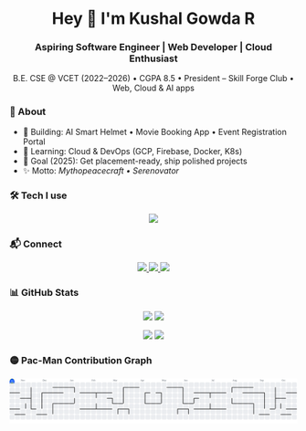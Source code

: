 <h1 align="center">Hey 👋 I'm Kushal Gowda R</h1>
<h3 align="center">Aspiring Software Engineer | Web Developer | Cloud Enthusiast</h3>

<p align="center">
  B.E. CSE @ VCET (2022–2026) • CGPA 8.5 • President – Skill Forge Club • Web, Cloud & AI apps
</p>

###

### 🧭 About
- 🔭 Building: AI Smart Helmet • Movie Booking App • Event Registration Portal
- 🌱 Learning: Cloud & DevOps (GCP, Firebase, Docker, K8s)
- 🎯 Goal (2025): Get placement-ready, ship polished projects
- ✨ Motto: *Mythopeacecraft • Serenovator*

###

### 🛠️ Tech I use
<div align="center">
  <img src="https://skillicons.dev/icons?i=java,python,cpp,html,css,react,firebase,mysql,gcp,aws,docker,kubernetes" height="60" />
</div>

###

### 📬 Connect
<p align="center">
  <a href="mailto:ckrgowda8055@gmail.com">
    <img src="https://img.shields.io/static/v1?message=Gmail&logo=gmail&label=&color=D14836&logoColor=white&style=for-the-badge" height="25" />
  </a>
  <a href="https://www.linkedin.com/in/kushal-gowda-r-aaba42268">
    <img src="https://img.shields.io/static/v1?message=LinkedIn&logo=linkedin&label=&color=0077B5&logoColor=white&style=for-the-badge" height="25" />
  </a>
  <a href="https://kushal-gowda2003.github.io/portfolio/">
    <img src="https://img.shields.io/static/v1?message=Portfolio&logo=vercel&label=&color=000000&logoColor=white&style=for-the-badge" height="25" />
  </a>
</p>

###

### 📊 GitHub Stats
<p align="center">
  <img src="https://streak-stats.demolab.com?user=kushal-gowda2003&theme=dracula&hide_border=false&border_radius=5" height="150" />
  <img src="https://github-profile-trophy.vercel.app/?username=kushal-gowda2003&theme=dracula&column=4&margin-w=8&margin-h=8&no-frame=false" height="150" />
</p>

<!-- Optional extra cards -->
<p align="center">
  <img src="https://github-readme-stats.vercel.app/api?username=kushal-gowda2003&show_icons=true&theme=dracula" height="150" />
  <img src="https://github-readme-stats.vercel.app/api/top-langs/?username=kushal-gowda2003&layout=compact&theme=dracula" height="150" />
</p>

###

### 🟡 Pac-Man Contribution Graph
<picture>
  <source media="(prefers-color-scheme: dark)" srcset="https://raw.githubusercontent.com/kushal-gowda2003/kushal-gowda2003/output/pacman-contribution-graph-dark.svg">
  <source media="(prefers-color-scheme: light)" srcset="https://raw.githubusercontent.com/kushal-gowda2003/kushal-gowda2003/output/pacman-contribution-graph.svg">
  <img alt="pacman contribution graph" src="https://raw.githubusercontent.com/kushal-gowda2003/kushal-gowda2003/output/pacman-contribution-graph.svg">
</picture>
